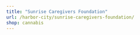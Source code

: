 ```yaml
---
title: "Sunrise Caregivers Foundation"
url: /harbor-city/sunrise-caregivers-foundation/
shop: cannabis
---
```

